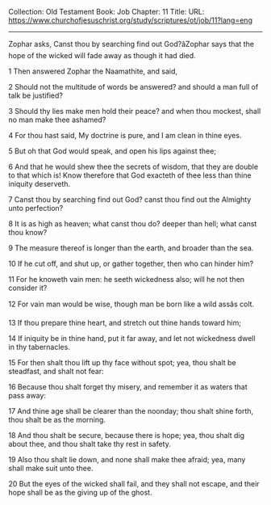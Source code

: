 Collection: Old Testament
Book: Job
Chapter: 11
Title: 
URL: https://www.churchofjesuschrist.org/study/scriptures/ot/job/11?lang=eng

---

Zophar asks, Canst thou by searching find out God?âZophar says that the hope of the wicked will fade away as though it had died.

1 Then answered Zophar the Naamathite, and said,

2 Should not the multitude of words be answered? and should a man full of talk be justified?

3 Should thy lies make men hold their peace? and when thou mockest, shall no man make thee ashamed?

4 For thou hast said, My doctrine is pure, and I am clean in thine eyes.

5 But oh that God would speak, and open his lips against thee;

6 And that he would shew thee the secrets of wisdom, that they are double to that which is! Know therefore that God exacteth of thee less than thine iniquity deserveth.

7 Canst thou by searching find out God? canst thou find out the Almighty unto perfection?

8 It is as high as heaven; what canst thou do? deeper than hell; what canst thou know?

9 The measure thereof is longer than the earth, and broader than the sea.

10 If he cut off, and shut up, or gather together, then who can hinder him?

11 For he knoweth vain men: he seeth wickedness also; will he not then consider it?

12 For vain man would be wise, though man be born like a wild assâs colt.

13 If thou prepare thine heart, and stretch out thine hands toward him;

14 If iniquity be in thine hand, put it far away, and let not wickedness dwell in thy tabernacles.

15 For then shalt thou lift up thy face without spot; yea, thou shalt be steadfast, and shalt not fear:

16 Because thou shalt forget thy misery, and remember it as waters that pass away:

17 And thine age shall be clearer than the noonday; thou shalt shine forth, thou shalt be as the morning.

18 And thou shalt be secure, because there is hope; yea, thou shalt dig about thee, and thou shalt take thy rest in safety.

19 Also thou shalt lie down, and none shall make thee afraid; yea, many shall make suit unto thee.

20 But the eyes of the wicked shall fail, and they shall not escape, and their hope shall be as the giving up of the ghost.
